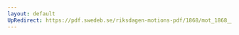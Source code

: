 ```yaml
---
layout: default
UpRedirect: https://pdf.swedeb.se/riksdagen-motions-pdf/1868/mot_1868__ak__00238/mot_1868__ak__00238_001.pdf
---
```

